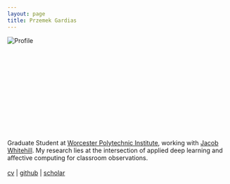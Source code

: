 ```yaml
---
layout: page
title: Przemek Gardias
---
```


<div class="fp" markdown=0>
	<div class="circletag" style="width: 13rem; height: 13rem; flex: 0 0 13rem;">
		<img src="{{site.url}}/assets/profile.jpg" alt="Profile">
	</div>
	<p style="margin: 1.5rem 0; flex: 1 1 40%">
		Graduate Student at <a href="https://web.cs.wpi.edu/">Worcester Polytechnic Institute</a>, working with <a href="https://users.wpi.edu/~jrwhitehill/">Jacob Whitehill</a>. My research lies at the intersection of applied deep learning and affective computing for classroom observations.
		<br>
		<br>
		<a href="{{ site.baseurl }}/pdf/cv.pdf">cv</a> | <a href="https://github.com/pgardias">github</a> | <a href="https://scholar.google.com/citations?user=LpoiVbkAAAAJ">scholar</a>
	</p>
</div>
